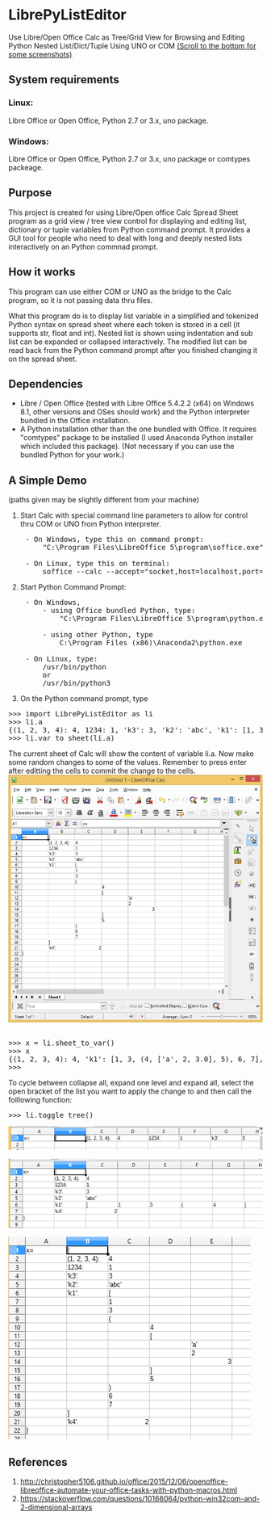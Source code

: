 # LibrePyListEditor
Use Libre/Open Office Calc as Tree/Grid View for Browsing and Editing Python Nested List/Dict/Tuple 
Using UNO or COM 
[(Scroll to the bottom for some screenshots)](#screenshots)

## System requirements
### Linux: 
Libre Office or Open Office, Python 2.7 or 3.x, uno package.
### Windows: 
Libre Office or Open Office,  Python 2.7 or 3.x, uno package or comtypes packeage.

## Purpose
This project is created for using Libre/Open office Calc Spread Sheet program as a grid view / tree view 
control for displaying and editing list, dictionary or tuple variables from Python command prompt. It 
provides a GUI tool for people who need to deal with long and deeply nested lists interactively on an 
Python commnad prompt.

## How it works
This program can use either COM or UNO as the bridge to the Calc program, so it is not passing data thru 
files. 

What this program do is to display list variable in a simplified and tokenized Python syntax on spread 
sheet where each token is stored in a cell (it supports str, float and int). Nested list is shown using 
indentation and sub list can be expanded or collapsed interactively. The modified list can be read back 
from the Python command prompt after you finished changing it on the spread sheet.

## Dependencies
- Libre / Open Office (tested with Libre Office 5.4.2.2 (x64) on Windows 8.1, other versions and OSes 
should work) and the Python interpreter bundled in the Office installation. 
- A Python installation other than the one bundled with Office. It requires "comtypes" package to be 
installed (I used Anaconda Python installer which included this package). (Not necessary if you can use 
the bundled Python for your work.)

## A Simple Demo
(paths given may be slightly different from your machine)
1. Start Calc with special command line parameters to allow for control thru COM or UNO from Python 
interpreter.
<pre>
    - On Windows, type this on command prompt:
        "C:\Program Files\LibreOffice 5\program\soffice.exe" "--calc" --accept="socket,host=localhost,port=2002;urp;"
	
    - On Linux, type this on terminal:
        soffice --calc --accept="socket,host=localhost,port=2002;urp;StarOffice.ServiceManager"
</pre>
2. Start Python Command Prompt:
<pre>
    - On Windows,
        - using Office bundled Python, type:
            "C:\Program Files\LibreOffice 5\program\python.exe"
            
        - using other Python, type
            C:\Program Files (x86)\Anaconda2\python.exe
            
    - On Linux, type:
        /usr/bin/python
        or
        /usr/bin/python3
</pre>
3. On the Python command prompt, type
<pre>
>>> import LibrePyListEditor as li
>>> li.a
{(1, 2, 3, 4): 4, 1234: 1, 'k3': 3, 'k2': 'abc', 'k1': [1, 3, (4, ['a', 2, 3.0], 5), 6, 7], 'k4': 2.0}
>>> li.var_to_sheet(li.a)
</pre>
The current sheet of Calc will show the content of variable li.a. Now make some random changes to some of
the values. Remember to press enter after editting the cells to commit the change to the cells.
<a name="screenshots"></a>
![Alt text](images/calc.png)
<pre>

>>> x = li.sheet_to_var()
>>> x
{(1, 2, 3, 4): 4, 'k1': [1, 3, (4, ['a', 2, 3.0], 5), 6, 7], 'k3': 3, 'k2':abc', 1234: 1, 'k4': 3.0}
>>>
</pre>
To cycle between collapse all, expand one level and expand all, select the open bracket of the list
you want to apply the change to and then call the folllowing function:
<pre>
>>> li.toggle_tree()
</pre>
![Alt text](images/calc_collapse.png)

![Alt text](images/calc_expand1lvl.png)

![Alt text](images/calc_expand_all.png)

## References
1. http://christopher5106.github.io/office/2015/12/06/openoffice-libreoffice-automate-your-office-tasks-with-python-macros.html
2. https://stackoverflow.com/questions/10166064/python-win32com-and-2-dimensional-arrays
